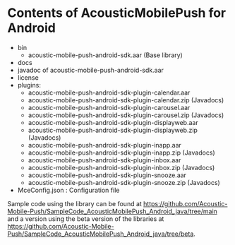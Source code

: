 # Contents of AcousticMobilePush for Android

- bin
  - acoustic-mobile-push-android-sdk.aar (Base library)
- docs
 - javadoc of acoustic-mobile-push-android-sdk.aar
- license 
- plugins:
  - acoustic-mobile-push-android-sdk-plugin-calendar.aar
  - acoustic-mobile-push-android-sdk-plugin-calendar.zip (Javadocs)
  - acoustic-mobile-push-android-sdk-plugin-carousel.aar
  - acoustic-mobile-push-android-sdk-plugin-carousel.zip (Javadocs)
  - acoustic-mobile-push-android-sdk-plugin-displayweb.aar
  - acoustic-mobile-push-android-sdk-plugin-displayweb.zip (Javadocs)
  - acoustic-mobile-push-android-sdk-plugin-inapp.aar
  - acoustic-mobile-push-android-sdk-plugin-inapp.zip (Javadocs)
  - acoustic-mobile-push-android-sdk-plugin-inbox.aar
  - acoustic-mobile-push-android-sdk-plugin-inbox.zip (Javadocs)
  - acoustic-mobile-push-android-sdk-plugin-snooze.aar
  - acoustic-mobile-push-android-sdk-plugin-snooze.zip (Javadocs)
- MceConfig.json : Configuration file


Sample code using the library can be found at https://github.com/Acoustic-Mobile-Push/SampleCode_AcousticMobilePush_Android_java/tree/main and a version using the beta version of the libraries at https://github.com/Acoustic-Mobile-Push/SampleCode_AcousticMobilePush_Android_java/tree/beta.
 
 